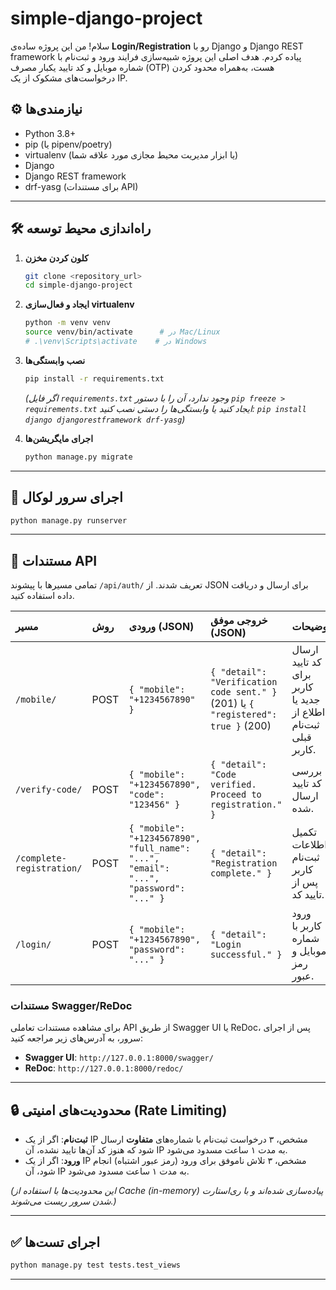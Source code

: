 # simple-django-project

سلام! من این پروژه ساده‌ی **Login/Registration** رو با Django و Django REST framework پیاده کردم. هدف اصلی این پروژه شبیه‌سازی فرایند ورود و ثبت‌نام با شماره موبایل و کد تایید یکبار مصرف (OTP) هست، به‌همراه محدود کردن درخواست‌های مشکوک از یک IP.

## ⚙️ نیازمندی‌ها

- Python 3.8+
- pip (یا pipenv/poetry)
- virtualenv (یا ابزار مدیریت محیط مجازی مورد علاقه شما)
- Django
- Django REST framework
- drf-yasg (برای مستندات API)

---

## 🛠️ راه‌اندازی محیط توسعه

1.  **کلون کردن مخزن**
    ```bash
    git clone <repository_url>
    cd simple-django-project
    ```

2.  **ایجاد و فعال‌سازی virtualenv**
    ```bash
    python -m venv venv
    source venv/bin/activate      # در Mac/Linux
    # .\venv\Scripts\activate    # در Windows
    ```

3.  **نصب وابستگی‌ها**
    ```bash
    pip install -r requirements.txt
    ```
    *(اگر فایل `requirements.txt` وجود ندارد، آن را با دستور `pip freeze > requirements.txt` ایجاد کنید یا وابستگی‌ها را دستی نصب کنید: `pip install django djangorestframework drf-yasg`)*

4.  **اجرای مایگریشن‌ها**
    ```bash
    python manage.py migrate
    ```

---

## 🚀 اجرای سرور لوکال

```bash
python manage.py runserver
```

---

## 🔑 مستندات API

تمامی مسیرها با پیشوند `/api/auth/` تعریف شدند. از JSON برای ارسال و دریافت داده استفاده کنید.

| مسیر                     | روش | ورودی (JSON)                                                                       | خروجی موفق (JSON)                                      | توضیحات                                                                 |
| :------------------------ | :--- | :---------------------------------------------------------------------------------- | :----------------------------------------------------- | :----------------------------------------------------------------------- |
| `/mobile/`                | POST | `{ "mobile": "+1234567890" }`                                                     | `{ "detail": "Verification code sent." }` (201) یا `{ "registered": true }` (200) | ارسال کد تایید برای کاربر جدید یا اطلاع از ثبت‌نام قبلی کاربر.           |
| `/verify-code/`           | POST | `{ "mobile": "+1234567890", "code": "123456" }`                                    | `{ "detail": "Code verified. Proceed to registration." }` | بررسی کد تایید ارسال شده.                                                |
| `/complete-registration/` | POST | `{ "mobile": "+1234567890", "full_name": "...", "email": "...", "password": "..." }` | `{ "detail": "Registration complete." }`                | تکمیل اطلاعات ثبت‌نام کاربر پس از تایید کد.                             |
| `/login/`                 | POST | `{ "mobile": "+1234567890", "password": "..." }`                                   | `{ "detail": "Login successful." }`                     | ورود کاربر با شماره موبایل و رمز عبور.                                   |

### مستندات Swagger/ReDoc

برای مشاهده مستندات تعاملی API از طریق Swagger UI یا ReDoc، پس از اجرای سرور، به آدرس‌های زیر مراجعه کنید:

-   **Swagger UI**: `http://127.0.0.1:8000/swagger/`
-   **ReDoc**: `http://127.0.0.1:8000/redoc/`

---

## 🔒 محدودیت‌های امنیتی (Rate Limiting)

-   **ثبت‌نام**: اگر از یک IP مشخص، ۳ درخواست ثبت‌نام با شماره‌های **متفاوت** ارسال شود که هنوز کد آن‌ها تایید نشده، آن IP به مدت ۱ ساعت مسدود می‌شود.
-   **ورود**: اگر از یک IP مشخص، ۳ تلاش ناموفق برای ورود (رمز عبور اشتباه) انجام شود، آن IP به مدت ۱ ساعت مسدود می‌شود.

*(این محدودیت‌ها با استفاده از Cache (in-memory) پیاده‌سازی شده‌اند و با ری‌استارت شدن سرور ریست می‌شوند.)*

---

## ✅ اجرای تست‌ها

```bash
python manage.py test tests.test_views
```

---
